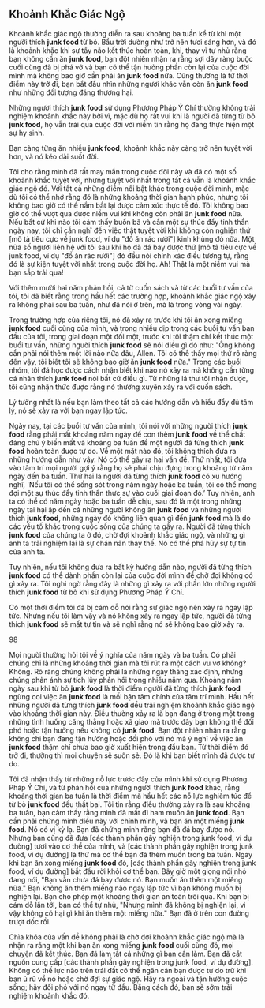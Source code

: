 ## Khoảnh Khắc Giác Ngộ

Khoảnh khắc giác ngộ thường diễn ra sau khoảng ba tuần kể từ khi một người thích **junk food** từ bỏ. Bầu trời dường như trở nên tươi sáng hơn, và đó là khoảnh khắc khi sự tẩy não kết thúc hoàn toàn, khi, thay vì tự nhủ rằng bạn không cần ăn **junk food**, bạn đột nhiên nhận ra rằng sợi dây ràng buộc cuối cùng đã bị phá vỡ và bạn có thể tận hưởng phần còn lại của cuộc đời mình mà không bao giờ cần phải ăn **junk food** nữa. Cũng thường là từ thời điểm này trở đi, bạn bắt đầu nhìn những người khác vẫn còn ăn **junk food** như những đối tượng đáng thương hại.

Những người thích **junk food** sử dụng Phương Pháp Ý Chí thường không trải nghiệm khoảnh khắc này bởi vì, mặc dù họ rất vui khi là người đã từng từ bỏ **junk food**, họ vẫn trải qua cuộc đời với niềm tin rằng họ đang thực hiện một sự hy sinh.

Bạn càng từng ăn nhiều **junk food**, khoảnh khắc này càng trở nên tuyệt vời hơn, và nó kéo dài suốt đời.

Tôi cho rằng mình đã rất may mắn trong cuộc đời này và đã có một số khoảnh khắc tuyệt vời, nhưng tuyệt vời nhất trong tất cả vẫn là khoảnh khắc giác ngộ đó. Với tất cả những điểm nổi bật khác trong cuộc đời mình, mặc dù tôi có thể nhớ rằng đó là những khoảng thời gian hạnh phúc, nhưng tôi không bao giờ có thể nắm bắt lại được cảm xúc thực tế đó. Tôi không bao giờ có thể vượt qua được niềm vui khi không còn phải ăn **junk food** nữa. Nếu bất cứ khi nào tôi cảm thấy buồn bã và cần một sự thúc đẩy tinh thần ngày nay, tôi chỉ cần nghĩ đến việc thật tuyệt vời khi không còn nghiện thứ [mô tả tiêu cực về junk food, ví dụ "đồ ăn rác rưởi"] kinh khủng đó nữa. Một nửa số người liên hệ với tôi sau khi họ đã đá bay được thứ [mô tả tiêu cực về junk food, ví dụ "đồ ăn rác rưởi"] đó đều nói chính xác điều tương tự, rằng đó là sự kiện tuyệt vời nhất trong cuộc đời họ. Ah! Thật là một niềm vui mà bạn sắp trải qua!

Với thêm mười hai năm phản hồi, cả từ cuốn sách và từ các buổi tư vấn của tôi, tôi đã biết rằng trong hầu hết các trường hợp, khoảnh khắc giác ngộ xảy ra không phải sau ba tuần, như đã nói ở trên, mà là trong vòng vài ngày.

Trong trường hợp của riêng tôi, nó đã xảy ra trước khi tôi ăn xong miếng **junk food** cuối cùng của mình, và trong nhiều dịp trong các buổi tư vấn ban đầu của tôi, trong giai đoạn một đối một, trước khi tôi thậm chí kết thúc một buổi tư vấn, những người thích **junk food** sẽ nói điều gì đó như: "Ông không cần phải nói thêm một lời nào nữa đâu, Allen. Tôi có thể thấy mọi thứ rõ ràng đến vậy, tôi biết tôi sẽ không bao giờ ăn **junk food** nữa." Trong các buổi nhóm, tôi đã học được cách nhận biết khi nào nó xảy ra mà không cần từng cá nhân thích **junk food** nói bất cứ điều gì. Từ những lá thư tôi nhận được, tôi cũng nhận thức được rằng nó thường xuyên xảy ra với cuốn sách.

Lý tưởng nhất là nếu bạn làm theo tất cả các hướng dẫn và hiểu đầy đủ tâm lý, nó sẽ xảy ra với bạn ngay lập tức.

Ngày nay, tại các buổi tư vấn của mình, tôi nói với những người thích **junk food** rằng phải mất khoảng năm ngày để cơn thèm **junk food** về thể chất đáng chú ý biến mất và khoảng ba tuần để một người đã từng thích **junk food** hoàn toàn được tự do. Về một mặt nào đó, tôi không thích đưa ra những hướng dẫn như vậy. Nó có thể gây ra hai vấn đề. Thứ nhất, tôi đưa vào tâm trí mọi người gợi ý rằng họ sẽ phải chịu đựng trong khoảng từ năm ngày đến ba tuần. Thứ hai là người đã từng thích **junk food** có xu hướng nghĩ, 'Nếu tôi có thể sống sót trong năm ngày hoặc ba tuần, tôi có thể mong đợi một sự thúc đẩy tinh thần thực sự vào cuối giai đoạn đó.’ Tuy nhiên, anh ta có thể có năm ngày hoặc ba tuần dễ chịu, sau đó là một trong những ngày tai hại ập đến cả những người không ăn **junk food** và những người thích **junk food**, những ngày đó không liên quan gì đến **junk food** mà là do các yếu tố khác trong cuộc sống của chúng ta gây ra. Người đã từng thích **junk food** của chúng ta ở đó, chờ đợi khoảnh khắc giác ngộ, và những gì anh ta trải nghiệm lại là sự chán nản thay thế. Nó có thể phá hủy sự tự tin của anh ta.

Tuy nhiên, nếu tôi không đưa ra bất kỳ hướng dẫn nào, người đã từng thích **junk food** có thể dành phần còn lại của cuộc đời mình để chờ đợi không có gì xảy ra. Tôi nghi ngờ rằng đây là những gì xảy ra với phần lớn những người thích **junk food** từ bỏ khi sử dụng Phương Pháp Ý Chí.

Có một thời điểm tôi đã bị cám dỗ nói rằng sự giác ngộ nên xảy ra ngay lập tức. Nhưng nếu tôi làm vậy và nó không xảy ra ngay lập tức, người đã từng thích **junk food** sẽ mất tự tin và sẽ nghĩ rằng nó sẽ không bao giờ xảy ra.

98

Mọi người thường hỏi tôi về ý nghĩa của năm ngày và ba tuần. Có phải chúng chỉ là những khoảng thời gian mà tôi rút ra một cách vu vơ không? Không. Rõ ràng chúng không phải là những ngày tháng xác định, nhưng chúng phản ánh sự tích lũy phản hồi trong nhiều năm qua. Khoảng năm ngày sau khi từ bỏ **junk food** là thời điểm người đã từng thích **junk food** ngừng coi việc ăn **junk food** là mối bận tâm chính của tâm trí mình. Hầu hết những người đã từng thích **junk food** đều trải nghiệm khoảnh khắc giác ngộ vào khoảng thời gian này. Điều thường xảy ra là bạn đang ở trong một trong những tình huống căng thẳng hoặc xã giao mà trước đây bạn không thể đối phó hoặc tận hưởng nếu không có **junk food**. Bạn đột nhiên nhận ra rằng không chỉ bạn đang tận hưởng hoặc đối phó với nó mà ý nghĩ về việc ăn **junk food** thậm chí chưa bao giờ xuất hiện trong đầu bạn. Từ thời điểm đó trở đi, thường thì mọi chuyện sẽ suôn sẻ. Đó là khi bạn biết mình đã được tự do.

Tôi đã nhận thấy từ những nỗ lực trước đây của mình khi sử dụng Phương Pháp Ý Chí, và từ phản hồi của những người thích **junk food** khác, rằng khoảng thời gian ba tuần là thời điểm mà hầu hết các nỗ lực nghiêm túc để từ bỏ **junk food** đều thất bại. Tôi tin rằng điều thường xảy ra là sau khoảng ba tuần, bạn cảm thấy rằng mình đã mất đi ham muốn ăn **junk food**. Bạn cần phải chứng minh điều này với chính mình, và bạn ăn một miếng **junk food**. Nó có vị kỳ lạ. Bạn đã chứng minh rằng bạn đã đá bay được nó. Nhưng bạn cũng đã đưa [các thành phần gây nghiện trong junk food, ví dụ đường] tươi vào cơ thể của mình, và [các thành phần gây nghiện trong junk food, ví dụ đường] là thứ mà cơ thể bạn đã thèm muốn trong ba tuần. Ngay khi bạn ăn xong miếng **junk food** đó, [các thành phần gây nghiện trong junk food, ví dụ đường] bắt đầu rời khỏi cơ thể bạn. Bây giờ một giọng nói nhỏ đang nói, "Bạn vẫn chưa đá bay được nó. Bạn muốn ăn thêm một miếng nữa." Bạn không ăn thêm miếng nào ngay lập tức vì bạn không muốn bị nghiện lại. Bạn cho phép một khoảng thời gian an toàn trôi qua. Khi bạn bị cám dỗ lần tới, bạn có thể tự nhủ, "Nhưng mình đã không bị nghiện lại, vì vậy không có hại gì khi ăn thêm một miếng nữa." Bạn đã ở trên con đường trượt dốc rồi.

Chìa khóa của vấn đề không phải là chờ đợi khoảnh khắc giác ngộ mà là nhận ra rằng một khi bạn ăn xong miếng **junk food** cuối cùng đó, mọi chuyện đã kết thúc. Bạn đã làm tất cả những gì bạn cần làm. Bạn đã cắt nguồn cung cấp [các thành phần gây nghiện trong junk food, ví dụ đường]. Không có thế lực nào trên trái đất có thể ngăn cản bạn được tự do trừ khi bạn ủ rũ về nó hoặc chờ đợi sự giác ngộ. Hãy ra ngoài và tận hưởng cuộc sống; hãy đối phó với nó ngay từ đầu. Bằng cách đó, bạn sẽ sớm trải nghiệm khoảnh khắc đó.